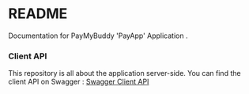 # README
Documentation for PayMyBuddy 'PayApp' Application .

### Client API
This repository is all about the application server-side. 
You can find the client API on Swagger : [Swagger Client API](https://app.swaggerhub.com/apis/Thibeylard/paymybuddy.payapp/1.0.0)
